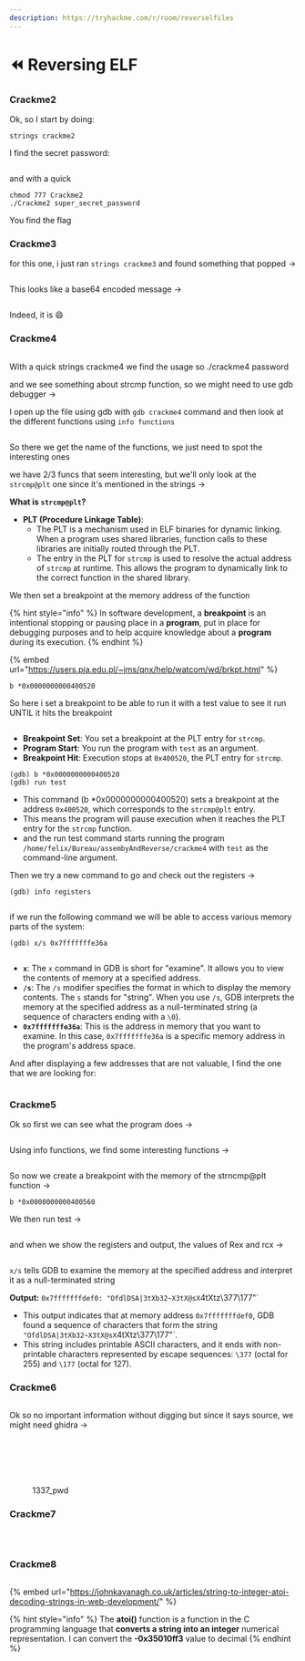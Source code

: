 ```yaml
---
description: https://tryhackme.com/r/room/reverselfiles
---
```


# ⏪ Reversing ELF

### Crackme2 <a href="#id-5c50" id="id-5c50"></a>

Ok, so I start by doing:

```
strings crackme2
```

I find the secret password:&#x20;

<figure><img src="../../../.gitbook/assets/image (3) (1) (1) (1) (1) (1) (1) (1) (1) (1) (1) (1) (1) (1) (1) (1) (1) (1) (1) (1) (1) (1) (1) (1) (1) (1) (1) (1) (1) (1) (1) (1) (1) (1) (1) (1).png" alt=""><figcaption></figcaption></figure>

and with a quick&#x20;

```
chmod 777 Crackme2
./Crackme2 super_secret_password
```

You find the flag

### Crackme3

for this one, i just ran `strings crackme3` and found something that popped ->

<figure><img src="../../../.gitbook/assets/image (4) (1) (1) (1) (1) (1) (1) (1) (1) (1) (1) (1) (1) (1) (1) (1) (1) (1) (1) (1) (1) (1) (1) (1) (1) (1) (1) (1) (1) (1) (1).png" alt=""><figcaption></figcaption></figure>

This looks like a base64 encoded message →

<figure><img src="../../../.gitbook/assets/image (5) (1) (1) (1) (1) (1) (1) (1) (1) (1) (1) (1) (1) (1) (1) (1) (1) (1) (1) (1) (1) (1) (1) (1) (1) (1) (1) (1) (1) (1).png" alt=""><figcaption></figcaption></figure>

Indeed, it is :smile:

### Crackme4

<figure><img src="../../../.gitbook/assets/image (6) (1) (1) (1) (1) (1) (1) (1) (1) (1) (1) (1) (1) (1) (1) (1) (1) (1) (1) (1) (1) (1) (1) (1) (1).png" alt=""><figcaption></figcaption></figure>

With a quick strings crackme4 we find the usage so ./crackme4 password&#x20;

and we see something about strcmp function, so we might need to use gdb debugger ->

I open up the file using gdb with `gdb crackme4` command and then look at the different functions using `info functions`

<figure><img src="../../../.gitbook/assets/image (7) (1) (1) (1) (1) (1) (1) (1) (1) (1) (1) (1) (1) (1) (1) (1) (1) (1) (1) (1) (1) (1) (1).png" alt=""><figcaption></figcaption></figure>

So there we get the name of the functions, we just need to spot the interesting ones

we have 2/3 funcs that seem interesting, but we'll only look at the `strcmp@plt` one since it's mentioned in the strings ->

**What is `strcmp@plt`?**

* **PLT (Procedure Linkage Table)**:
  * The PLT is a mechanism used in ELF binaries for dynamic linking. When a program uses shared libraries, function calls to these libraries are initially routed through the PLT.
  * The entry in the PLT for `strcmp` is used to resolve the actual address of `strcmp` at runtime. This allows the program to dynamically link to the correct function in the shared library.

We then set a breakpoint at the memory address of the function

{% hint style="info" %}
In software development, a **breakpoint** is an intentional stopping or pausing place in a **program**, put in place for debugging purposes and to help acquire knowledge about a **program** during its execution.
{% endhint %}

{% embed url="https://users.pja.edu.pl/~jms/qnx/help/watcom/wd/brkpt.html" %}

```
b *0x0000000000400520
```

So here i set a breakpoint to be able to run it with a test value to see it run UNTIL it hits the breakpoint

<figure><img src="../../../.gitbook/assets/image (8) (1) (1) (1) (1) (1) (1) (1) (1) (1) (1) (1) (1) (1) (1) (1) (1) (1) (1) (1).png" alt=""><figcaption></figcaption></figure>

* **Breakpoint Set**: You set a breakpoint at the PLT entry for `strcmp`.
* **Program Start**: You run the program with `test` as an argument.
* **Breakpoint Hit**: Execution stops at `0x400520`, the PLT entry for `strcmp`.

```
(gdb) b *0x0000000000400520
(gdb) run test
```

* This command (b \*0x0000000000400520) sets a breakpoint at the address `0x400520`, which corresponds to the `strcmp@plt` entry.
* This means the program will pause execution when it reaches the PLT entry for the `strcmp` function.
* and the run test command starts running the program `/home/felix/Bureau/assembyAndReverse/crackme4` with `test` as the command-line argument.

Then we try a new command to go and check out the registers ->

```
(gdb) info registers
```

<figure><img src="../../../.gitbook/assets/image (9) (1) (1) (1) (1) (1) (1) (1) (1) (1) (1) (1) (1) (1) (1) (1) (1) (1).png" alt=""><figcaption></figcaption></figure>

if we run the following command we will be able to access various memory parts of the system:

```
(gdb) x/s 0x7fffffffe36a
```

<figure><img src="../../../.gitbook/assets/image (11) (1) (1) (1) (1) (1) (1) (1) (1) (1) (1) (1).png" alt=""><figcaption></figcaption></figure>

* **`x`**: The `x` command in GDB is short for "examine". It allows you to view the contents of memory at a specified address.
* **`/s`**: The `/s` modifier specifies the format in which to display the memory contents. The `s` stands for "string". When you use `/s`, GDB interprets the memory at the specified address as a null-terminated string (a sequence of characters ending with a `\0`).
* **`0x7fffffffe36a`**: This is the address in memory that you want to examine. In this case, `0x7fffffffe36a` is a specific memory address in the program's address space.

And after displaying a few addresses that are not valuable, I find the one that we are looking for:&#x20;

<figure><img src="../../../.gitbook/assets/image (12) (1) (1) (1) (1) (1) (1) (1).png" alt=""><figcaption></figcaption></figure>

### Crackme5 <a href="#ab1c" id="ab1c"></a>

Ok so first we can see what the program does ->

<figure><img src="../../../.gitbook/assets/image (11) (1) (1) (1) (1) (1) (1) (1) (1) (1) (1).png" alt=""><figcaption></figcaption></figure>

Using info functions, we find some interesting functions ->

<figure><img src="../../../.gitbook/assets/image (1) (1) (1) (1) (1) (1) (1) (1) (1) (1) (1) (1) (1) (1) (1) (1) (1) (1) (1) (1) (1) (1) (1) (1) (1) (1) (1) (1) (1) (1) (1) (1) (1) (1) (1) (1) (1) (1) (1) (1) (1) (1) (1) (1) (1) (1) (1) (1) (1).png" alt=""><figcaption></figcaption></figure>

So now we create a breakpoint with the memory of the strncmp@plt function  ->

```
b *0x0000000000400560
```

We then run test ->

<figure><img src="../../../.gitbook/assets/image (2) (1) (1) (1) (1) (1) (1) (1) (1) (1) (1) (1) (1) (1) (1) (1) (1) (1) (1) (1) (1) (1) (1) (1) (1) (1) (1) (1) (1) (1) (1) (1) (1) (1) (1) (1) (1) (1) (1) (1) (1) (1).png" alt=""><figcaption></figcaption></figure>

and when we show the registers and output, the values of Rex and rcx ->

<figure><img src="../../../.gitbook/assets/image (3) (1) (1) (1) (1) (1) (1) (1) (1) (1) (1) (1) (1) (1) (1) (1) (1) (1) (1) (1) (1) (1) (1) (1) (1) (1) (1) (1) (1) (1) (1) (1) (1) (1) (1).png" alt=""><figcaption></figcaption></figure>

`x/s` tells GDB to examine the memory at the specified address and interpret it as a null-terminated string

**Output:** `0x7fffffffdef0: "OfdlDSA|3tXb32~X3tX@sX`4tXtz\377\177"\`

* This output indicates that at memory address `0x7fffffffdef0`, GDB found a sequence of characters that form the string `"OfdlDSA|3tXb32~X3tX@sX`4tXtz\377\177"\`.
* This string includes printable ASCII characters, and it ends with non-printable characters represented by escape sequences: `\377` (octal for 255) and `\177` (octal for 127).

### Crackme6 <a href="#ab1c" id="ab1c"></a>

<figure><img src="../../../.gitbook/assets/image (4) (1) (1) (1) (1) (1) (1) (1) (1) (1) (1) (1) (1) (1) (1) (1) (1) (1) (1) (1) (1) (1) (1) (1) (1) (1) (1) (1) (1) (1).png" alt=""><figcaption></figcaption></figure>

Ok so no important information without digging but since it says source, we might need ghidra ->&#x20;

<figure><img src="../../../.gitbook/assets/image (17) (1) (1).png" alt=""><figcaption></figcaption></figure>

<figure><img src="../../../.gitbook/assets/image (1) (1) (1) (1) (1) (1) (1) (1) (1) (1) (1) (1) (1) (1) (1) (1) (1) (1) (1) (1) (1) (1) (1) (1) (1) (1) (1) (1) (1) (1) (1) (1) (1) (1) (1) (1) (1) (1) (1) (1) (1) (1) (1) (1) (1) (1) (1) (1).png" alt=""><figcaption></figcaption></figure>

<figure><img src="../../../.gitbook/assets/image (3) (1) (1) (1) (1) (1) (1) (1) (1) (1) (1) (1) (1) (1) (1) (1) (1) (1) (1) (1) (1) (1) (1) (1) (1) (1) (1) (1) (1) (1) (1) (1) (1) (1).png" alt=""><figcaption></figcaption></figure>

<figure><img src="../../../.gitbook/assets/image (4) (1) (1) (1) (1) (1) (1) (1) (1) (1) (1) (1) (1) (1) (1) (1) (1) (1) (1) (1) (1) (1) (1) (1) (1) (1) (1) (1) (1).png" alt=""><figcaption></figcaption></figure>

<figure><img src="../../../.gitbook/assets/image (5) (1) (1) (1) (1) (1) (1) (1) (1) (1) (1) (1) (1) (1) (1) (1) (1) (1) (1) (1) (1) (1) (1) (1) (1) (1) (1) (1).png" alt=""><figcaption></figcaption></figure>

<figure><img src="../../../.gitbook/assets/image (6) (1) (1) (1) (1) (1) (1) (1) (1) (1) (1) (1) (1) (1) (1) (1) (1) (1) (1) (1) (1) (1) (1) (1).png" alt=""><figcaption><p>1337_pwd</p></figcaption></figure>

### Crackme7

<figure><img src="../../../.gitbook/assets/image (7) (1) (1) (1) (1) (1) (1) (1) (1) (1) (1) (1) (1) (1) (1) (1) (1) (1) (1) (1) (1) (1).png" alt=""><figcaption></figcaption></figure>

<figure><img src="../../../.gitbook/assets/image (8) (1) (1) (1) (1) (1) (1) (1) (1) (1) (1) (1) (1) (1) (1) (1) (1) (1) (1).png" alt=""><figcaption></figcaption></figure>

<figure><img src="../../../.gitbook/assets/image (9) (1) (1) (1) (1) (1) (1) (1) (1) (1) (1) (1) (1) (1) (1) (1) (1).png" alt=""><figcaption></figcaption></figure>

### Crackme8

<figure><img src="../../../.gitbook/assets/image (10) (1) (1) (1) (1) (1) (1) (1) (1) (1) (1) (1) (1) (1).png" alt=""><figcaption></figcaption></figure>

{% embed url="https://johnkavanagh.co.uk/articles/string-to-integer-atoi-decoding-strings-in-web-development/" %}

{% hint style="info" %}
The **atoi()** function is a function in the C programming language that **converts a string into an integer** numerical representation. I can convert the **-0x35010ff3** value to decimal
{% endhint %}

